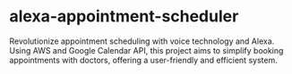 # alexa-appointment-scheduler
Revolutionize appointment scheduling with voice technology and Alexa. Using AWS and Google Calendar API, this project aims to simplify booking appointments with doctors, offering a user-friendly and efficient system.
